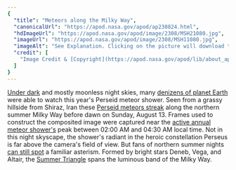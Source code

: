 ```yaml
---
{
  "title": "Meteors along the Milky Way",
  "canonicalUrl": "https://apod.nasa.gov/apod/ap230824.html",
  "hdImageUrl": "https://apod.nasa.gov/apod/image/2308/MSH21080.jpg",
  "imageUrl": "https://apod.nasa.gov/apod/image/2308/MSH11080.jpg",
  "imageAlt": "See Explanation. Clicking on the picture will download the highest resolution version available.",
  "credit": [
    "Image Credit & [Copyright](https://apod.nasa.gov/apod/lib/about_apod.html#srapply): Ali Hosseini Nezhad"
  ]
}
---
```


[Under dark](https://apod.nasa.gov/apod/ap130810.html) and mostly moonless night skies, many [denizens of planet Earth](https://apod.nasa.gov/apod/ap190815.html) were able to watch this year's Perseid meteor shower. Seen from a grassy hillside from Shiraz, Iran these [Perseid meteors streak](https://www.facebook.com/media/set/?set=a.278469731548278&type=3) along the northern summer Milky Way before dawn on Sunday, August 13. Frames used to construct the composited image were captured near the [active annual meteor shower's](https://solarsystem.nasa.gov/asteroids-comets-and-meteors/meteors-and-meteorites/perseids/in-depth/) peak between 02:00 AM and 04:30 AM local time. Not in this night skyscape, the shower's radiant in the heroic constellation Perseus is far above the camera's field of view. But fans of northern summer nights [can still spot](https://apod.nasa.gov/apod/image/2308/MSH21080.jpg) a familiar asterism. Formed by bright stars Deneb, Vega, and Altair, the [Summer Triangle](https://apod.nasa.gov/apod/ap150627.html) spans the luminous band of the Milky Way.

